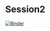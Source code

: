 # Session2

[![Binder](https://mybinder.org/badge_logo.svg)](https://mybinder.org/v2/gh/AustralianWaterSchool/PythonForHydrologists/main?filepath=Session2%2Session2.ipynb)
